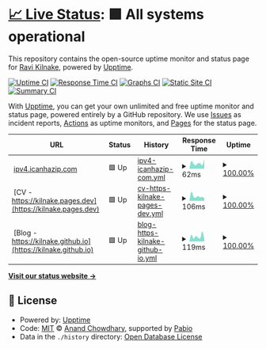 # [📈 Live Status](https://kilnake.github.io/uptime): <!--live status--> **🟩 All systems operational**

This repository contains the open-source uptime monitor and status page for [Ravi Kilnake](kilnake.github.io), powered by [Upptime](https://github.com/upptime/upptime).

[![Uptime CI](https://github.com/kilnake/uptime/workflows/Uptime%20CI/badge.svg)](https://github.com/kilnake/uptime/actions?query=workflow%3A%22Uptime+CI%22)
[![Response Time CI](https://github.com/kilnake/uptime/workflows/Response%20Time%20CI/badge.svg)](https://github.com/kilnake/uptime/actions?query=workflow%3A%22Response+Time+CI%22)
[![Graphs CI](https://github.com/kilnake/uptime/workflows/Graphs%20CI/badge.svg)](https://github.com/kilnake/uptime/actions?query=workflow%3A%22Graphs+CI%22)
[![Static Site CI](https://github.com/kilnake/uptime/workflows/Static%20Site%20CI/badge.svg)](https://github.com/kilnake/uptime/actions?query=workflow%3A%22Static+Site+CI%22)
[![Summary CI](https://github.com/kilnake/uptime/workflows/Summary%20CI/badge.svg)](https://github.com/kilnake/uptime/actions?query=workflow%3A%22Summary+CI%22)

With [Upptime](https://upptime.js.org), you can get your own unlimited and free uptime monitor and status page, powered entirely by a GitHub repository. We use [Issues](https://github.com/kilnake/uptime/issues) as incident reports, [Actions](https://github.com/kilnake/uptime/actions) as uptime monitors, and [Pages](https://kilnake.github.io/uptime) for the status page.

<!--start: status pages-->
<!-- This summary is generated by Upptime (https://github.com/upptime/upptime) -->
<!-- Do not edit this manually, your changes will be overwritten -->
<!-- prettier-ignore -->
| URL | Status | History | Response Time | Uptime |
| --- | ------ | ------- | ------------- | ------ |
| <img alt="" src="https://icons.duckduckgo.com/ip3/ipv4.icanhazip.com.ico" height="13"> [ipv4.icanhazip.com](https://ipv4.icanhazip.com/) | 🟩 Up | [ipv4-icanhazip-com.yml](https://github.com/kilnake/uptime/commits/HEAD/history/ipv4-icanhazip-com.yml) | <details><summary><img alt="Response time graph" src="./graphs/ipv4-icanhazip-com/response-time-week.png" height="20"> 62ms</summary><br><a href="https://kilnake.github.io/uptime/history/ipv4-icanhazip-com"><img alt="Response time 80" src="https://img.shields.io/endpoint?url=https%3A%2F%2Fraw.githubusercontent.com%2Fkilnake%2Fuptime%2FHEAD%2Fapi%2Fipv4-icanhazip-com%2Fresponse-time.json"></a><br><a href="https://kilnake.github.io/uptime/history/ipv4-icanhazip-com"><img alt="24-hour response time 62" src="https://img.shields.io/endpoint?url=https%3A%2F%2Fraw.githubusercontent.com%2Fkilnake%2Fuptime%2FHEAD%2Fapi%2Fipv4-icanhazip-com%2Fresponse-time-day.json"></a><br><a href="https://kilnake.github.io/uptime/history/ipv4-icanhazip-com"><img alt="7-day response time 62" src="https://img.shields.io/endpoint?url=https%3A%2F%2Fraw.githubusercontent.com%2Fkilnake%2Fuptime%2FHEAD%2Fapi%2Fipv4-icanhazip-com%2Fresponse-time-week.json"></a><br><a href="https://kilnake.github.io/uptime/history/ipv4-icanhazip-com"><img alt="30-day response time 80" src="https://img.shields.io/endpoint?url=https%3A%2F%2Fraw.githubusercontent.com%2Fkilnake%2Fuptime%2FHEAD%2Fapi%2Fipv4-icanhazip-com%2Fresponse-time-month.json"></a><br><a href="https://kilnake.github.io/uptime/history/ipv4-icanhazip-com"><img alt="1-year response time 80" src="https://img.shields.io/endpoint?url=https%3A%2F%2Fraw.githubusercontent.com%2Fkilnake%2Fuptime%2FHEAD%2Fapi%2Fipv4-icanhazip-com%2Fresponse-time-year.json"></a></details> | <details><summary><a href="https://kilnake.github.io/uptime/history/ipv4-icanhazip-com">100.00%</a></summary><a href="https://kilnake.github.io/uptime/history/ipv4-icanhazip-com"><img alt="All-time uptime 100.00%" src="https://img.shields.io/endpoint?url=https%3A%2F%2Fraw.githubusercontent.com%2Fkilnake%2Fuptime%2FHEAD%2Fapi%2Fipv4-icanhazip-com%2Fuptime.json"></a><br><a href="https://kilnake.github.io/uptime/history/ipv4-icanhazip-com"><img alt="24-hour uptime 100.00%" src="https://img.shields.io/endpoint?url=https%3A%2F%2Fraw.githubusercontent.com%2Fkilnake%2Fuptime%2FHEAD%2Fapi%2Fipv4-icanhazip-com%2Fuptime-day.json"></a><br><a href="https://kilnake.github.io/uptime/history/ipv4-icanhazip-com"><img alt="7-day uptime 100.00%" src="https://img.shields.io/endpoint?url=https%3A%2F%2Fraw.githubusercontent.com%2Fkilnake%2Fuptime%2FHEAD%2Fapi%2Fipv4-icanhazip-com%2Fuptime-week.json"></a><br><a href="https://kilnake.github.io/uptime/history/ipv4-icanhazip-com"><img alt="30-day uptime 100.00%" src="https://img.shields.io/endpoint?url=https%3A%2F%2Fraw.githubusercontent.com%2Fkilnake%2Fuptime%2FHEAD%2Fapi%2Fipv4-icanhazip-com%2Fuptime-month.json"></a><br><a href="https://kilnake.github.io/uptime/history/ipv4-icanhazip-com"><img alt="1-year uptime 100.00%" src="https://img.shields.io/endpoint?url=https%3A%2F%2Fraw.githubusercontent.com%2Fkilnake%2Fuptime%2FHEAD%2Fapi%2Fipv4-icanhazip-com%2Fuptime-year.json"></a></details>
| <img alt="" src="https://icons.duckduckgo.com/ip3/kilnake.pages.dev.ico" height="13"> [CV - https://kilnake.pages.dev](https://kilnake.pages.dev) | 🟩 Up | [cv-https-kilnake-pages-dev.yml](https://github.com/kilnake/uptime/commits/HEAD/history/cv-https-kilnake-pages-dev.yml) | <details><summary><img alt="Response time graph" src="./graphs/cv-https-kilnake-pages-dev/response-time-week.png" height="20"> 106ms</summary><br><a href="https://kilnake.github.io/uptime/history/cv-https-kilnake-pages-dev"><img alt="Response time 136" src="https://img.shields.io/endpoint?url=https%3A%2F%2Fraw.githubusercontent.com%2Fkilnake%2Fuptime%2FHEAD%2Fapi%2Fcv-https-kilnake-pages-dev%2Fresponse-time.json"></a><br><a href="https://kilnake.github.io/uptime/history/cv-https-kilnake-pages-dev"><img alt="24-hour response time 109" src="https://img.shields.io/endpoint?url=https%3A%2F%2Fraw.githubusercontent.com%2Fkilnake%2Fuptime%2FHEAD%2Fapi%2Fcv-https-kilnake-pages-dev%2Fresponse-time-day.json"></a><br><a href="https://kilnake.github.io/uptime/history/cv-https-kilnake-pages-dev"><img alt="7-day response time 106" src="https://img.shields.io/endpoint?url=https%3A%2F%2Fraw.githubusercontent.com%2Fkilnake%2Fuptime%2FHEAD%2Fapi%2Fcv-https-kilnake-pages-dev%2Fresponse-time-week.json"></a><br><a href="https://kilnake.github.io/uptime/history/cv-https-kilnake-pages-dev"><img alt="30-day response time 136" src="https://img.shields.io/endpoint?url=https%3A%2F%2Fraw.githubusercontent.com%2Fkilnake%2Fuptime%2FHEAD%2Fapi%2Fcv-https-kilnake-pages-dev%2Fresponse-time-month.json"></a><br><a href="https://kilnake.github.io/uptime/history/cv-https-kilnake-pages-dev"><img alt="1-year response time 136" src="https://img.shields.io/endpoint?url=https%3A%2F%2Fraw.githubusercontent.com%2Fkilnake%2Fuptime%2FHEAD%2Fapi%2Fcv-https-kilnake-pages-dev%2Fresponse-time-year.json"></a></details> | <details><summary><a href="https://kilnake.github.io/uptime/history/cv-https-kilnake-pages-dev">100.00%</a></summary><a href="https://kilnake.github.io/uptime/history/cv-https-kilnake-pages-dev"><img alt="All-time uptime 100.00%" src="https://img.shields.io/endpoint?url=https%3A%2F%2Fraw.githubusercontent.com%2Fkilnake%2Fuptime%2FHEAD%2Fapi%2Fcv-https-kilnake-pages-dev%2Fuptime.json"></a><br><a href="https://kilnake.github.io/uptime/history/cv-https-kilnake-pages-dev"><img alt="24-hour uptime 100.00%" src="https://img.shields.io/endpoint?url=https%3A%2F%2Fraw.githubusercontent.com%2Fkilnake%2Fuptime%2FHEAD%2Fapi%2Fcv-https-kilnake-pages-dev%2Fuptime-day.json"></a><br><a href="https://kilnake.github.io/uptime/history/cv-https-kilnake-pages-dev"><img alt="7-day uptime 100.00%" src="https://img.shields.io/endpoint?url=https%3A%2F%2Fraw.githubusercontent.com%2Fkilnake%2Fuptime%2FHEAD%2Fapi%2Fcv-https-kilnake-pages-dev%2Fuptime-week.json"></a><br><a href="https://kilnake.github.io/uptime/history/cv-https-kilnake-pages-dev"><img alt="30-day uptime 100.00%" src="https://img.shields.io/endpoint?url=https%3A%2F%2Fraw.githubusercontent.com%2Fkilnake%2Fuptime%2FHEAD%2Fapi%2Fcv-https-kilnake-pages-dev%2Fuptime-month.json"></a><br><a href="https://kilnake.github.io/uptime/history/cv-https-kilnake-pages-dev"><img alt="1-year uptime 100.00%" src="https://img.shields.io/endpoint?url=https%3A%2F%2Fraw.githubusercontent.com%2Fkilnake%2Fuptime%2FHEAD%2Fapi%2Fcv-https-kilnake-pages-dev%2Fuptime-year.json"></a></details>
| <img alt="" src="https://icons.duckduckgo.com/ip3/kilnake.github.io.ico" height="13"> [Blog - https://kilnake.github.io](https://kilnake.github.io) | 🟩 Up | [blog-https-kilnake-github-io.yml](https://github.com/kilnake/uptime/commits/HEAD/history/blog-https-kilnake-github-io.yml) | <details><summary><img alt="Response time graph" src="./graphs/blog-https-kilnake-github-io/response-time-week.png" height="20"> 119ms</summary><br><a href="https://kilnake.github.io/uptime/history/blog-https-kilnake-github-io"><img alt="Response time 117" src="https://img.shields.io/endpoint?url=https%3A%2F%2Fraw.githubusercontent.com%2Fkilnake%2Fuptime%2FHEAD%2Fapi%2Fblog-https-kilnake-github-io%2Fresponse-time.json"></a><br><a href="https://kilnake.github.io/uptime/history/blog-https-kilnake-github-io"><img alt="24-hour response time 174" src="https://img.shields.io/endpoint?url=https%3A%2F%2Fraw.githubusercontent.com%2Fkilnake%2Fuptime%2FHEAD%2Fapi%2Fblog-https-kilnake-github-io%2Fresponse-time-day.json"></a><br><a href="https://kilnake.github.io/uptime/history/blog-https-kilnake-github-io"><img alt="7-day response time 119" src="https://img.shields.io/endpoint?url=https%3A%2F%2Fraw.githubusercontent.com%2Fkilnake%2Fuptime%2FHEAD%2Fapi%2Fblog-https-kilnake-github-io%2Fresponse-time-week.json"></a><br><a href="https://kilnake.github.io/uptime/history/blog-https-kilnake-github-io"><img alt="30-day response time 117" src="https://img.shields.io/endpoint?url=https%3A%2F%2Fraw.githubusercontent.com%2Fkilnake%2Fuptime%2FHEAD%2Fapi%2Fblog-https-kilnake-github-io%2Fresponse-time-month.json"></a><br><a href="https://kilnake.github.io/uptime/history/blog-https-kilnake-github-io"><img alt="1-year response time 117" src="https://img.shields.io/endpoint?url=https%3A%2F%2Fraw.githubusercontent.com%2Fkilnake%2Fuptime%2FHEAD%2Fapi%2Fblog-https-kilnake-github-io%2Fresponse-time-year.json"></a></details> | <details><summary><a href="https://kilnake.github.io/uptime/history/blog-https-kilnake-github-io">100.00%</a></summary><a href="https://kilnake.github.io/uptime/history/blog-https-kilnake-github-io"><img alt="All-time uptime 100.00%" src="https://img.shields.io/endpoint?url=https%3A%2F%2Fraw.githubusercontent.com%2Fkilnake%2Fuptime%2FHEAD%2Fapi%2Fblog-https-kilnake-github-io%2Fuptime.json"></a><br><a href="https://kilnake.github.io/uptime/history/blog-https-kilnake-github-io"><img alt="24-hour uptime 100.00%" src="https://img.shields.io/endpoint?url=https%3A%2F%2Fraw.githubusercontent.com%2Fkilnake%2Fuptime%2FHEAD%2Fapi%2Fblog-https-kilnake-github-io%2Fuptime-day.json"></a><br><a href="https://kilnake.github.io/uptime/history/blog-https-kilnake-github-io"><img alt="7-day uptime 100.00%" src="https://img.shields.io/endpoint?url=https%3A%2F%2Fraw.githubusercontent.com%2Fkilnake%2Fuptime%2FHEAD%2Fapi%2Fblog-https-kilnake-github-io%2Fuptime-week.json"></a><br><a href="https://kilnake.github.io/uptime/history/blog-https-kilnake-github-io"><img alt="30-day uptime 100.00%" src="https://img.shields.io/endpoint?url=https%3A%2F%2Fraw.githubusercontent.com%2Fkilnake%2Fuptime%2FHEAD%2Fapi%2Fblog-https-kilnake-github-io%2Fuptime-month.json"></a><br><a href="https://kilnake.github.io/uptime/history/blog-https-kilnake-github-io"><img alt="1-year uptime 100.00%" src="https://img.shields.io/endpoint?url=https%3A%2F%2Fraw.githubusercontent.com%2Fkilnake%2Fuptime%2FHEAD%2Fapi%2Fblog-https-kilnake-github-io%2Fuptime-year.json"></a></details>

<!--end: status pages-->

[**Visit our status website →**](https://kilnake.github.io/uptime)

## 📄 License

- Powered by: [Upptime](https://github.com/upptime/upptime)
- Code: [MIT](./LICENSE) © [Anand Chowdhary](https://anandchowdhary.com), supported by [Pabio](https://pabio.com)
- Data in the `./history` directory: [Open Database License](https://opendatacommons.org/licenses/odbl/1-0/)
